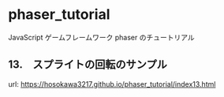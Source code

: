 # phaser_tutorial
JavaScript ゲームフレームワーク phaser のチュートリアル　

## 13.　スプライトの回転のサンプル

url: https://hosokawa3217.github.io/phaser_tutorial/index13.html